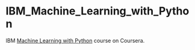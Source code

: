 # IBM_Machine_Learning_with_Python

IBM [Machine Learning with Python](https://www.coursera.org/learn/machine-learning-with-python/home/welcome) course on Coursera. 

